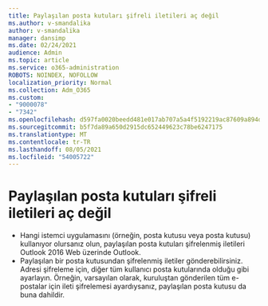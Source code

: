 ```yaml
---
title: Paylaşılan posta kutuları şifreli iletileri aç değil
ms.author: v-smandalika
author: v-smandalika
manager: dansimp
ms.date: 02/24/2021
audience: Admin
ms.topic: article
ms.service: o365-administration
ROBOTS: NOINDEX, NOFOLLOW
localization_priority: Normal
ms.collection: Adm_O365
ms.custom:
- "9000078"
- "7342"
ms.openlocfilehash: d597fa0020beedd481e017ab707a5a4f5192219ac87609a894d8ba7345ce3110
ms.sourcegitcommit: b5f7da89a650d2915dc652449623c78be6247175
ms.translationtype: MT
ms.contentlocale: tr-TR
ms.lasthandoff: 08/05/2021
ms.locfileid: "54005722"
---
```

# <a name="shared-mailboxes-cant-open-encrypted-messages"></a>Paylaşılan posta kutuları şifreli iletileri aç değil

- Hangi istemci uygulamasını (örneğin, posta kutusu veya posta kutusu) kullanıyor olursanız olun, paylaşılan posta kutuları şifrelenmiş iletileri Outlook 2016 Web üzerinde Outlook.
- Paylaşılan bir posta kutusundan şifrelenmiş iletiler gönderebilirsiniz. Adresi şifreleme için, diğer tüm kullanıcı posta kutularında olduğu gibi ayarlayın. Örneğin, varsayılan olarak, kuruluştan gönderilen tüm e-postalar için ileti şifrelemesi ayardıysanız, paylaşılan posta kutusu da buna dahildir.
